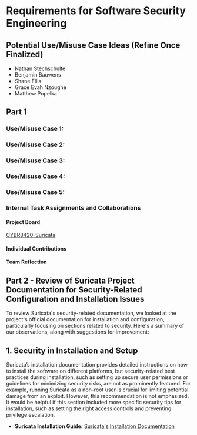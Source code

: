 # Requirements for Software Security Engineering
## Potential Use/Misuse Case Ideas (Refine Once Finalized)
- Nathan Stechschulte
- Benjamin Bauwens
- Shane Ellis
- Grace Evah Nzoughe
- Matthew Popelka
## Part 1
### Use/Misuse Case 1:
### Use/Misuse Case 2:
### Use/Misuse Case 3:
### Use/Misuse Case 4:
### Use/Misuse Case 5:
### Internal Task Assignments and Collaborations
#### Project Board
[CYBR8420-Suricata](https://github.com/orgs/UNO-CYBR-8420-Team1/projects/1/views/2)
#### Individual Contributions
#### Team Reflection
## Part 2 - Review of Suricata Project Documentation for Security-Related Configuration and Installation Issues

To review Suricata's security-related documentation, we looked at the project's official documentation for installation and configuration, particularly focusing on sections related to security. Here's a summary of our observations, along with suggestions for improvement:

## 1. Security in Installation and Setup
Suricata’s installation documentation provides detailed instructions on how to install the software on different platforms, but security-related best practices during installation, such as setting up secure user permissions or guidelines for minimizing security risks, are not as prominently featured. For example, running Suricata as a non-root user is crucial for limiting potential damage from an exploit. However, this recommendation is not emphasized. It would be helpful if this section included more specific security tips for installation, such as setting the right access controls and preventing privilege escalation.

- **Suricata Installation Guide:** [Suricata's Installation Documentation](https://suricata.readthedocs.io/en/latest/install.html)
